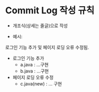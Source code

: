 # Commit Log 작성 규칙

- 개조식(상세는 줄글)으로 작성

- 예시:

 로그인 기능 추가 및 페이지 로딩 오류 수정됨.
  * 로그인 기능 추가
    - a.java : ...구현
    - b.java : ...구현
  * 페이지 로딩 오류 수정
    - c.java(new) : ... 구현
